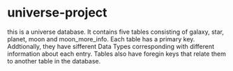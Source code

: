 # universe-project

this is a universe database. It contains five tables consisting of galaxy, star, planet, moon and moon_more_info.
Each table has a primary key.
Addtionally, they have sifferent Data Types corresponding with different information about each entry.
Tables also have foregin keys that relate them to another table in the database.
